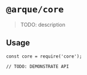 # `@arque/core`

> TODO: description

## Usage

```
const core = require('core');

// TODO: DEMONSTRATE API
```
